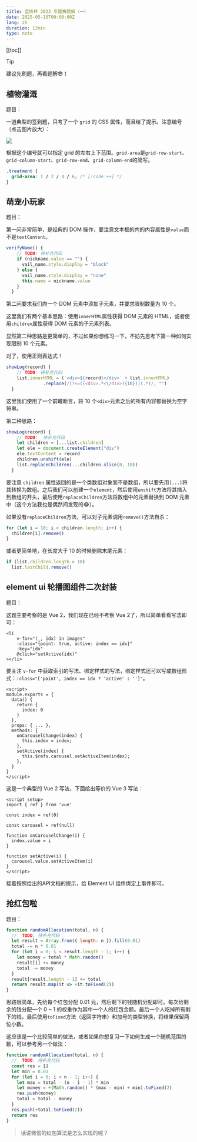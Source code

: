 ```yaml
---
title: 蓝桥杯 2023 年国赛题解（一）
date: 2025-05-10T00:00:00Z
lang: zh
duration: 12min
type: note
---
```


[[toc]]

> [!TIP]
> 建议先刷题，再看题解😎！

## 植物灌溉

题目：<LanqiaoLink name="植物灌溉" id="18465" />

一道典型的签到题，只考了一个 `grid` 的 CSS 属性，而且给了提示。注意编号（点击图片放大）：

<img class="!w-1/2 !mx-auto" src="/images/lanqiao/image1.png" />

根据这个编号就可以指定 grid 的左右上下范围。`grid-area`是`grid-row-start`、`grid-column-start`、`grid-row-end`、`grid-column-end`的简写。

```css
.treatment {
  grid-area: 1 / 2 / 4 / 6; /* [!code ++] */
}
```

## 萌宠小玩家

题目：<LanqiaoLink name="萌宠小玩家" id="18468" />

第一问非常简单，是经典的 DOM 操作，要注意文本框的内的内容属性是`value`而不是`textContent`。

```js
verifyName() {
    // TODO: 待补充代码
    if (nickname.value == "") {
      vail_name.style.display = "block"
    } else {
      vail_name.style.display = "none"
      this.name = nickname.value
    }
  }
```

第二问要求我们向一个 DOM 元素中添加子元素，并要求限制数量为 10 个。

这里我们有两个基本思路：使用`innerHTML`属性获得 DOM 元素的 HTML，或者使用`children`属性获得 DOM 元素的子元素列表。

显然第二种思路是更简单的，不过如果你想练习一下，不妨先思考下第一种如何实现限制 10 个元素。

对了，使用正则表达式！

```js
showLog(record) {
    // TODO: 待补充代码
    list.innerHTML = (`<div>${record}</div>` + list.innerHTML)
              .replace(/(?<=((<div>.*<\/div>){10}))(.*)/, "")
  }
```

这里我们使用了一个前瞻断言，将 10 个`<div>`元素之后的所有内容都替换为空字符串。

第二种思路：

```js
showLog(record) {
    // TODO:  待补充代码
    let children = [...list.children]
    let ele = document.createElement("div")
    ele.textContent = record
    children.unshift(ele)
    list.replaceChildren(...children.slice(0, 10))
  }
```

要注意 `children` 属性返回的是一个类数组对象而不是数组，所以要先用`[...]`将其转换为数组。之后我们可以创建一个`element`，然后使用`unshift`方法将其插入到数组的开头，最后使用`replaceChildren`方法将数组中的元素替换到 DOM 元素中（这个方法我也是偶然间发现的😂）。

如果没有`replaceChildren`方法，可以对子元素调用`remove()`方法自杀：

```js
for (let i = 10; i < children.length; i++) {
  children[i].remove()
}
```

或者更简单地，在长度大于 10 的时候删除末尾元素：

```js
if (list.children.length > 10)
  list.lastChild.remove()
```

## element ui 轮播图组件二次封装

题目：<LanqiaoLink name="element ui 轮播图组件二次封装" id="18473" />

这题主要考察的是 Vue 2，我们现在已经不考察 Vue 2了，所以简单看看写法即可：

```vue
<li
    v-for="(_, idx) in images"
    :class="{point: true, active: index == idx}"
    :key="idx"
    @click="setActive(idx)"
></li>
```

要关注 `v-for` 中获取索引的写法、绑定样式的写法，绑定样式还可以写成数组形式：`:class="['point', index == idx ? 'active' : '']"`。

```vue
<script>
module.exports = {
  data() {
    return {
      index: 0
    }
  },
  props: { ... },
  methods: {
    onCarouselChange(index) {
      this.index = index;
    },
    setActive(index) {
      this.$refs.carousel.setActiveItem(index);
    },
  }
}
</script>
```

这是一个典型的 Vue 2 写法，下面给出等价的 Vue 3 写法：

```vue
<script setup>
import { ref } from 'vue'

const index = ref(0)

const carousel = ref(null)

function onCarouselChange(i) {
  index.value = i
}

function setActive(i) {
  carousel.value.setActiveItem(i)
}
</script>
```

接着按照给出的API文档的提示，给 Element UI 组件绑定上事件即可。

## 抢红包啦

题目：<LanqiaoLink name="抢红包啦" id="18466" />

```js
function randomAllocation(total, n) {
  //  TODO: 待补充代码
  let result = Array.from({ length: n }).fill(0.01)
  total -= n * 0.01
  for (let i = 0; i < result.length - 1; i++) {
    let money = total * Math.random()
    result[i] += money
    total -= money
  }
  result[result.length - 1] += total
  return result.map(it => +it.toFixed(2))
}
```

思路很简单，先给每个红包分配 0.01 元，然后剩下的钱随机分配即可。每次给剩余的钱分配一个 0 ~ 1 的权重作为其中一个人的红包金额。最后一个人吃掉所有剩下的钱。最后使用`toFixed`方法（返回字符串）和加号的类型转换，将结果保留两位小数。

这应该是一个比较简单的做法，或者如果你想复习一下如何生成一个随机范围的数，可以参考另一个做法：

```js
function randomAllocation(total, n) {
  //  TODO: 待补充代码
  const res = []
  let min = 0.01
  for (let i = 0; i < n - 1; i++) {
    let max = total - (n - i - 1) * min
    let money = +(Math.random() * (max - min) + min).toFixed(2)
    res.push(money)
    total = total - money
  }
  res.push(+total.toFixed(2))
  return res
}
```

> 话说微信的红包算法是怎么实现的呢？
